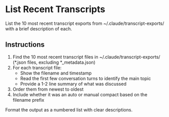 # List Recent Transcripts

List the 10 most recent transcript exports from ~/.claude/transcript-exports/ with a brief description of each.

## Instructions

1. Find the 10 most recent transcript files in ~/.claude/transcript-exports/ (*.json files, excluding *_metadata.json)
2. For each transcript file:
   - Show the filename and timestamp
   - Read the first few conversation turns to identify the main topic
   - Provide a 1-2 line summary of what was discussed
3. Order them from newest to oldest
4. Include whether it was an auto or manual compact based on the filename prefix

Format the output as a numbered list with clear descriptions.